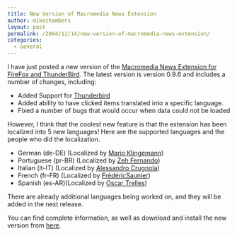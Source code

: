 ```yaml
---
title: New Version of Macromedia News Extension
author: mikechambers
layout: post
permalink: /2004/12/14/new-version-of-macromedia-news-extension/
categories:
  - General
---
```



I have just posted a new version of the [Macromedia News Extension for FireFox and ThunderBird][1]. The latest version is version 0.9.6 and includes a number of changes, including:

*   Added Support for [Thunderbird][2]
*   Added ability to have clicked items translated into a specific language.
*   Fixed a number of bugs that would occur when data could not be loaded

However, I think that the coolest new feature is that the extension has been localized into 5 new languages! Here are the supported languages and the people who did the localization.

*   German (de-DE) (Localized by [Mario Klingemann][3]) 
*   Portuguese (pr-BR) (Localized by [Zeh Fernando][4]) 
*   Italian (it-IT) (Localized by [Alessandro Crugnola][5]) 
*   French (fr-FR) (Localized by [Fr&eacute;d&eacute;ricSaunier][6]) 
*   Spanish (es-AR)(Localized by [Oscar Trelles][7]) 

There are already additional languages being worked on, and they will be added in the next release.

You can find complete information, as well as download and install the new version from [here][1].

 [1]: /macromedianews/
 [2]: http://www.mozilla.org/projects/thunderbird/
 [3]: http://www.quasimondo.com
 [4]: http://www.zeh.com.br
 [5]: http://www.sephiroth.it
 [6]: http://www.tekool.net/
 [7]: http://www.oscartrelles.com
